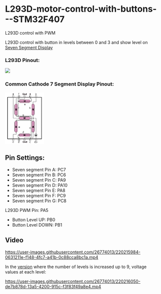 # L293D-motor-control-with-buttons---STM32F407
L293D control with PWM

L293D control with button in levels between 0 and 3 and show level on [Seven Segment Display](https://github.com/CakirBrs/Seven-segment-display-Systic-timer---STM32F407)

### L293D Pinout:

<img src="https://cdn11.bigcommerce.com/s-am5zt8xfow/images/stencil/1280x1280/products/711/1660/api8ts3kg__96414.1554986700.jpg?c=2" width="256"/>

### Common Cathode 7 Segment Display Pinout:

<img src="https://github.com/CakirBrs/Seven-segment-display-Systic-timer---STM32F407/blob/main/Assets/Common-cathode-connection-of-7-segment-display-7-segment-led-display.png" width="128"/>

## Pin Settings:

- Seven segment Pin A: PC7
- Seven segment Pin B: PC6
- Seven segment Pin C: PA9
- Seven segment Pin D: PA10
- Seven segment Pin E: PA8
- Seven segment Pin F: PC9
- Seven segment Pin G: PC8

L293D PWM Pin: PA5

- Button Level UP: PB0
- Button Level DOWN: PB1


## Video
https://user-images.githubusercontent.com/26774013/220215984-0631211e-f148-4fc7-a41b-0c88cca8bc1a.mp4


In the [version](https://github.com/CakirBrs/vibration-module-control-buttons---STM32F407/tree/main) where the number of levels is increased up to 9, voltage values at each level:


https://user-images.githubusercontent.com/26774013/220216050-de7b878d-13a5-4200-915c-f3f83f49a8e4.mp4


